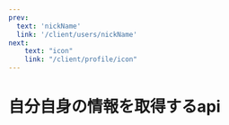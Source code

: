 ```yaml
---
prev:
  text: 'nickName'
  link: '/client/users/nickName'
next:
    text: "icon"
    link: "/client/profile/icon"
---
```


# 自分自身の情報を取得するapi
